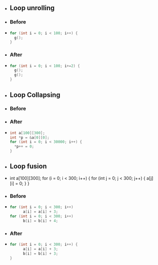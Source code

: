- ## Loop unrolling
- ### Before
- ```C
  for (int i = 0; i < 100; i++) {
    g();
  }
  ```
- ### After
- ```C
  for (int i = 0; i < 100; i+=2) {
    g();
    g();
  }
  ```
- ## Loop Collapsing
- ### Before
- ### After
- ```C
  int a[100][300];
  int *p = &a[0][0];
  for (int i = 0; i < 30000; i++) {
    *p++ = 0;
  }
  ```
- ## Loop fusion
- int a[100][300];
  for (i = 0; i < 300; i++) {
    for (int j = 0; j < 300; j++) {
      a[j][i] = 0;
    }
  }
- ### Before
- ```C
  for (int i = 0; i < 300; i++) 
    	a[i] = a[i] + 3;
  for (int i = 0; i < 300; i++) 
    	b[i] = b[i] + 4;
  ```
- ### After
- ```C
  for (int i = 0; i < 300; i++) {
    	a[i] = a[i] + 3;
    	b[i] = b[i] + 3;
  }
  ```